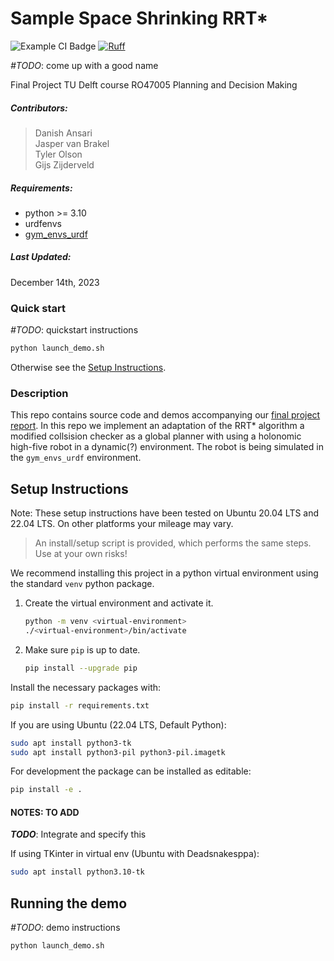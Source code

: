 # Sample Space Shrinking RRT* 
 ![Example CI Badge](https://github.com/github/docs/actions/workflows/main.yml/badge.svg)
 [![Ruff](https://img.shields.io/endpoint?url=https://raw.githubusercontent.com/astral-sh/ruff/main/assets/badge/v2.json)](https://github.com/astral-sh/ruff)

_#TODO_: come up with a good name

Final Project
TU Delft course RO47005 Planning and Decision Making

##### Contributors: 
> Danish Ansari \
  Jasper van Brakel \
  Tyler Olson \
  Gijs Zijderveld

##### Requirements:
* python >= 3.10
* urdfenvs
* [gym_envs_urdf](https://github.com/maxspahn/gym_envs_urdf)

##### Last Updated:
December 14th, 2023


### Quick start
_#TODO_: quickstart instructions
```bash
python launch_demo.sh
```

Otherwise see the [Setup Instructions](#setup-instructions).


### Description
This repo contains source code and demos accompanying our [final project report](docs/report.pdf).
In this repo we implement an adaptation of the RRT* algorithm a modified
collsision checker as a global planner with using a holonomic high-five robot
in a dynamic(?) environment. The robot is being simulated in the `gym_envs_urdf`
environment.


## Setup Instructions
Note: These setup instructions have been tested on Ubuntu 20.04 LTS and 22.04 LTS.
On other platforms your mileage may vary.

> An install/setup script is provided, which performs the same steps. Use at your own risks!

We recommend installing this project in a python virtual environment using the 
standard `venv` python package.
1. Create the virtual environment and activate it.
    ```bash
    python -m venv <virtual-environment>
    ./<virtual-environment>/bin/activate
    ```
1. Make sure `pip` is up to date.
    ```bash
    pip install --upgrade pip
    ```

Install the necessary packages with:
```bash
pip install -r requirements.txt
```

If you are using Ubuntu (22.04 LTS, Default Python):
```bash
sudo apt install python3-tk
sudo apt install python3-pil python3-pil.imagetk
```

For development the package can be installed as editable:
```bash
pip install -e .
```

#### NOTES: TO ADD
***TODO***: Integrate and specify this
<!-- If using qt backend install (Ubuntu):
```bash
sudo apt install libxcd-cursor0
``` -->

If using TKinter in virtual env (Ubuntu with Deadsnakesppa):
```bash
sudo apt install python3.10-tk
``` 

## Running the demo
_#TODO_: demo instructions
```bash
python launch_demo.sh
```

